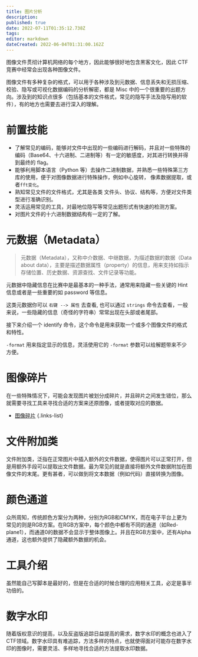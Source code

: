 ```yaml
---
title: 图片分析
description: 
published: true
date: 2022-07-11T01:35:12.738Z
tags: 
editor: markdown
dateCreated: 2022-06-04T01:31:00.162Z
---
```


图像文件贯彻计算机网络的每个地方，因此能够很好地包含黑客文化，因此 CTF 竞赛中经常会出现各种图像文件。

图像文件有多种复杂的格式，可以用于各种涉及到元数据、信息丢失和无损压缩、校验、隐写或可视化数据编码的分析解密，都是 Misc 中的一个很重要的出题方向。涉及到的知识点很多（包括基本的文件格式，常见的隐写手法及隐写用的软件），有的地方也需要去进行深入的理解。

# 前置技能

- 了解常见的编码，能够对文件中出现的一些编码进行解码，并且对一些特殊的编码（Base64、十六进制、二进制等）有一定的敏感度，对其进行转换并得到最终的 flag。
- 能够利用脚本语言（Python 等）去操作二进制数据，并熟悉一些特殊第三方库的使用，便于对图像数据进行特殊操作，例如中心旋转， 像素数据提取，或者`fft变化`。
- 熟知常见文件的文件格式，尤其是各类 文件头、协议、结构等，方便对文件类型进行准确识别。
- 灵活运用常见的工具，对最地位隐写等常见出题形式有快速的检测方案。
- 对图片文件的十六进制数据结构有一定的了解。

# 元数据（Metadata）

> 元数据（Metadata），又称中介数据、中继数据，为描述数据的数据（Data about data），主要是描述数据属性（property）的信息，用来支持如指示存储位置、历史数据、资源查找、文件记录等功能。

元数据中隐藏信息在比赛中是最基本的一种手法，通常用来隐藏一些关键的 Hint 信息或者是一些重要的如 password 等信息。

这类元数据你可以 `右键 --> 属性` 去查看, 也可以通过 `strings` 命令去查看，一般来说，一些隐藏的信息（奇怪的字符串）常常出现在头部或者尾部。

接下来介绍一个 identify 命令，这个命令是用来获取一个或多个图像文件的格式和特性。

`-format` 用来指定显示的信息，灵活使用它的 `-format` 参数可以给解题带来不少方便。

# 图像碎片

在一些特殊情况下，可能会发现图片被划分成碎片，并且碎片之间发生错位，那么就需要寻找工具来寻找合适的方案来还原图像，或者提取对应的数据。
- [图像碎片](/stego/image-analysis/fragments)
{.links-list}

# 文件附加类

文件附加类，泛指在正常图片中插入额外的文件数据，使得图片可以正常打开，但是用额外手段可以提取出文件数据。最为常见的就是直接将额外文件数据附加在图像文件的末尾。更有甚者，可以做到将文本数据（例如代码）直接转换为图像。



# 颜色通道

众所周知，传统颜色方案分为两种，分别为RGB和CMYK，而在电子平台上更为常见的则是RGB方案。在RGB方案中，每个颜色中都有不同的通道（如Red-plane1），而通道0的数据不会显示于整体图像上。并且在RGB方案中，还有Alpha通道，这也额外提供了隐藏额外数据的机会。



# 工具介绍

虽然能自己写脚本是最好的，但是在合适的时候合理的应用相关工具，必定是事半功倍的。



# 数字水印

随着版权意识的提高，以及反盗版追踪日益提高的需求，数字水印的概念也进入了CTF领域。数字水印具有难追踪，方法多样的特点，也就使得面对可能存在数字水印的图像时，需要灵活、多样地寻找合适的方法提取水印数据。
